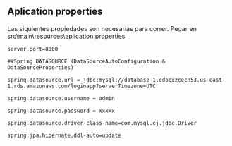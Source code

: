 ## Aplication properties

Las siguientes propiedades son necesarias para correr. Pegar en src\main\resources\aplication.properties

```
server.port=8000

##Spring DATASOURCE (DataSourceAutoConfiguration & DataSourceProperties)

spring.datasource.url = jdbc:mysql://database-1.cdocxzcech53.us-east-1.rds.amazonaws.com/loginapp?serverTimezone=UTC

spring.datasource.username = admin

spring.datasource.password = xxxxx

spring.datasource.driver-class-name=com.mysql.cj.jdbc.Driver

spring.jpa.hibernate.ddl-auto=update
```

